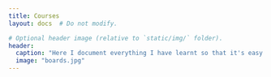```yaml
---
title: Courses
layout: docs  # Do not modify.

# Optional header image (relative to `static/img/` folder).
header:
  caption: "Here I document everything I have learnt so that it's easy when I revisit or to something I want to teach"
  image: "boards.jpg"
---
```


